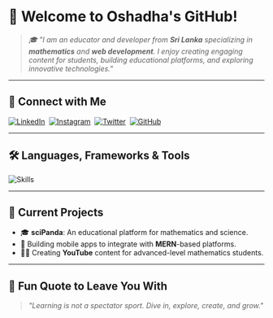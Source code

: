 # 🐼 Welcome to Oshadha's GitHub!  

> _🎓 "I am an educator and developer from **Sri Lanka** specializing in **mathematics** and **web development**. I enjoy creating engaging content for students, building educational platforms, and exploring innovative technologies."_ 

---

## 🔗 Connect with Me

[![LinkedIn](https://skillicons.dev/icons?i=linkedin)](https://www.linkedin.com/in/oshadha-lakshan) &nbsp;[![Instagram](https://skillicons.dev/icons?i=instagram)](https://www.instagram.com/oshadha.lakshan.7) &nbsp;[![Twitter](https://skillicons.dev/icons?i=twitter)](https://twitter.com/oshadha.lakshan.7) &nbsp;[![GitHub](https://skillicons.dev/icons?i=github)](https://github.com/oshadhalakshan)

---

## 🛠️ **Languages, Frameworks & Tools**  

<div align="">
  <img src="https://skillicons.dev/icons?i=html,css,js,react,redux,nodejs,express,tailwind,bootstrap,python,django,mongodb,mysql,postgres,docker,git,heroku,linux,windows,figma,java,go,flutter,vue,angular,typescript,terraform,graphql,githubactions,azure,postgresql,spring,vuejs,unity,graphql,matlab,sass,ruby,redis,scala,elixir,pytorch,kubernetes,nestjs,firebase,c,cpp,cs,vscode,visualstudio,materialui,jquery" alt="Skills" />
</div>

---

## 🌱 Current Projects

- 🎓 **sciPanda**: An educational platform for mathematics and science.
- 📱 Building mobile apps to integrate with **MERN**-based platforms.
- 🧑‍🏫 Creating **YouTube** content for advanced-level mathematics students.

---

## 🌟 **Fun Quote to Leave You With**  

> _"Learning is not a spectator sport. Dive in, explore, create, and grow."_  
